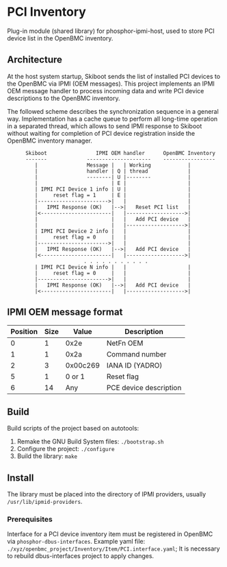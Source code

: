 # PCI Inventory
Plug-in module (shared library) for phosphor-ipmi-host, used to store PCI
device list in the OpenBMC inventory.

## Architecture
At the host system startup, Skiboot sends the list of installed PCI devices
to the OpenBMC via IPMI (OEM messages).
This project implements an IPMI OEM message handler to process incoming data
and write PCI device descriptions to the OpenBMC inventory.

The followed scheme describes the synchronization sequence in a general way.
Implementation has a cache queue to perform all long-time operation
in a separated thread, which allows to send IPMI response to Skiboot without
waiting for completion of PCI device registration inside the OpenBMC inventory
manager.
```
      Skiboot                IPMI OEM handler      OpenBMC Inventory
      -------             ---------------------    -----------------
         |                Message |   | Working            |
         |                handler | Q | thread             |
         |                --------| U |--------            |
         |                        | E |                    |
         | IPMI PCI Device 1 info | U |                    |
         |     reset flag = 1     | E |                    |
         |----------------------->|   |                    |
         |   IPMI Response (OK)   |-->|   Reset PCI list   |
         |<-----------------------|   |------------------->|
         |                        |   |   Add PCI device   |
         |                        |   |------------------->|
         | IPMI PCI Device 2 info |   |                    |
         |     reset flag = 0     |   |                    |
         |----------------------->|   |                    |
         |   IPMI Response (OK)   |-->|   Add PCI device   |
         |<-----------------------|   |------------------->|
                         . . . . . . . . . . .
         | IPMI PCI Device N info |   |                    |
         |     reset flag = 0     |   |                    |
         |----------------------->|   |                    |
         |   IPMI Response (OK)   |-->|   Add PCI device   |
         |<-----------------------|   |------------------->|
```

## IPMI OEM message format

| Position | Size | Value    | Description |
| -------- | ---- | -------- | ----------- |
| 0        | 1    | 0x2e     | NetFn OEM |
| 1        | 1    | 0x2a     | Command number |
| 2        | 3    | 0x00c269 | IANA ID (YADRO) |
| 5        | 1    | 0 or 1   | Reset flag |
| 6        | 14   | Any      | PCE device description |

## Build
Build scripts of the project based on autotools:
1. Remake the GNU Build System files:
   `./bootstrap.sh`
2. Configure the project:
   `./configure`
3. Build the library:
   `make`

## Install
The library must be placed into the directory of IPMI providers, usually
`/usr/lib/ipmid-providers`.

### Prerequisites
Interface for a PCI device inventory item must be registered in OpenBMC via
`phosphor-dbus-interfaces`. Example yaml file:
`./xyz/openbmc_project/Inventory/Item/PCI.interface.yaml`;
It is necessary to rebuild dbus-interfaces project to apply changes.
